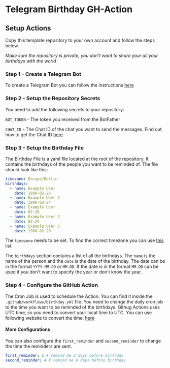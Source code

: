 # Telegram Birthday GH-Action

## Setup Actions

Copy this template repository to your own account and follow the steps below.

*Make sure the repository is private, you don't want to share your all your birthdays with the world*

### Step 1 - Create a Telegram Bot

To create a Telegram Bot you can follow the instructions [here](https://core.telegram.org/bots#6-botfather)

### Step 2 - Setup the Repository Secrets

You need to add the following secrets to your repository:

`BOT_TOKEN` - The token you received from the BotFather

`CHAT_ID` - The Chat ID of the chat you want to send the messages. Find out how to get the Chat ID [here](https://stackoverflow.com/questions/32423837/telegram-bot-how-to-get-a-group-chat-id)

### Step 3 - Setup the Birthday File

The Birthday File is a yaml file located at the root of the repository. It contains the birthdays of the people you want to be reminded of. The file should look like this:
```yaml
timezone: Europe/Berlin
birthdays:
  - name: Example User
    date: 1980-02-26
  - name: Example User 2
    date: 1980-02-24
  - name: Example User
    date: 02-26
  - name: Example User 2
    date: 02-24
  - name: Example User 5
    date: 1980-02-28
```

The `timezone` needs to be set. To find the correct timezone you can use [this](https://en.wikipedia.org/wiki/List_of_tz_database_time_zones) list.

The `birthdays` section contains a list of all the birthdays. The `name` is the name of the person and the `date` is the date of the birthday. The date can be in the format `YYYY-MM-DD` or `MM-DD`. If the date is in the format `MM-DD` can be used if you don't want to specify the year or don't know the year.

### Step 4 - Configure the GitHub Action

The Cron Job is used to schedule the Action. You can find it inside the `.github/workflows/birthday.yml` file. You need to change the daily cron job to the time you want to be reminded of the birthdays. Githug Actions uses UTC time, so you need to convert your local time to UTC. You can use following website to convert the time: [here](https://www.timeanddate.com/worldclock/converted.html?p1=0&p2=37)

#### More Configurations
You can also configure the `first_reminder` and `second_reminder` to change the time the reminders are sent. 
```yaml
first_reminder: 2 # remind me 2 days before birthday
second_reminder: 4 # remind me 4 days before birthday
```
